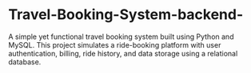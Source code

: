 # Travel-Booking-System-backend-
A simple yet functional travel booking system built using Python and MySQL. This project simulates a ride-booking platform with user authentication, billing, ride history, and data storage using a relational database.
